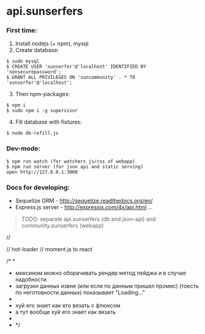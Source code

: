 api.sunserfers
==============

### First time:
1. Install nodejs (+ npm), mysql
2. Create database:
```
$ sudo mysql
$ CREATE USER 'sunserfer'@'localhost' IDENTIFIED BY 'nonsecurepassword';
$ GRANT ALL PRIVILEGES ON 'suncommunity' . * TO 'sunserfer'@'localhost';
```
3. Then npm-packages:
```
$ npm i
$ sudo npm i -g supervisor
```
4. Fill database with fixtures:
```
$ node db-refill.js
```

### Dev-mode:
```
$ npm run watch (for watchers js/css of webapp)
$ npm run server (for json api and static serving)
open http://127.0.0.1:3000
```



### Docs for developing:
* Sequelize ORM - http://sequelize.readthedocs.org/en/
* Express.js server - http://expressjs.com/4x/api.html
...


> TODO: separate api.sunserfers (db and json-api) and community.sunserfers (webapp)

//

// hot-loader
// moment.js to react


/*
*
* миксином можно оборачивать рендер метод пейджа и в случае надобности
* загрузки данных извне (или если по данным пришел промис) (тоесть по неготовности данных) показывает "Loading..."
*
* хуй его знает как его вязать с флюксом
* а тут вообще хуй его знает как вязать
*
* */